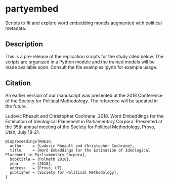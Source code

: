 # partyembed

Scripts to fit and explore word embedding models augmented with political metadata.

## Description

This is a pre-release of the replication scripts for the study cited below.  The scripts are organized in a Python module and the trained models will be made available soon. Consult the file examples.ipynb for example usage.

## Citation

An earlier version of our manuscript was presented at the 2018 Conference of the Society for Political Methodology. The reference will be updated in the future.  

Ludovic Rheault and Christopher Cochrane.  2018.  Word Embeddings for the Estimation of Ideological Placement in Parliamentary Corpora. Presented at the 35th annual meeting of the Society for Political Methodology, Provo, Utah, July 18-21.

```
@inproceedings{RHE18,
  author    = {Ludovic Rheault and Christopher Cochrane},
  title     = {Word Embeddings for the Estimation of Ideological Placement in Parliamentary Corpora},
  booktitle = {PolMeth 2018},
  year      = {2018},
  address   = {Provo, UT},
  publisher = {Society for Political Methodology},
}
```
